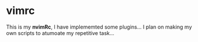 # vimrc
This is my **nvimRc**, I  have implememted some plugins... I plan on making my own scripts to atumoate my repetitive task...
